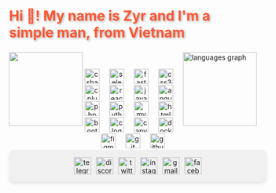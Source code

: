 <h2 align="left" style="color: #FF5733; font-size: 28px; font-weight: bold; text-shadow: 2px 2px 4px rgba(0, 0, 0, 0.3);">Hi 👋! My name is Zyr and I'm a simple man, from Vietnam</h2>


<div align="left">
  <img align="left" height="150" src="https://i.imgflip.com/65efzo.gif" />
  <img align="right" height="150"
    src="https://github-readme-stats.vercel.app/api/top-langs?username=ducphamzyr&locale=en&hide_title=false&layout=compact&card_width=320&langs_count=5&theme=dracula&hide_border=false"
    alt="languages graph" />
</div>
<br>
<br>
<div align="center">
  <img src="https://cdn.jsdelivr.net/gh/devicons/devicon/icons/csharp/csharp-original.svg" height="30"
    alt="csharp logo" />
  <img width="12" />
  <img src="https://cdn.jsdelivr.net/gh/devicons/devicon/icons/selenium/selenium-original.svg" height="30"
    alt="selenium logo" />
  <img width="12" />
  <img src="https://cdn.jsdelivr.net/gh/devicons/devicon/icons/fastapi/fastapi-original.svg" height="30"
    alt="fastapi logo" />
  <img width="12" />
  <img src="https://cdn.jsdelivr.net/gh/devicons/devicon/icons/css3/css3-original.svg" height="30" alt="css3 logo" />
  <img width="12" />
  <img src="https://cdn.jsdelivr.net/gh/devicons/devicon/icons/cplusplus/cplusplus-original.svg" height="30"
    alt="cplusplus logo" />
  <img width="12" />
  <img src="https://cdn.jsdelivr.net/gh/devicons/devicon/icons/react/react-original.svg" height="30" alt="react logo" />
  <img width="12" />
  <img src="https://cdn.jsdelivr.net/gh/devicons/devicon/icons/javascript/javascript-original.svg" height="30"
    alt="javascript logo" />
  <img width="12" />
  <img src="https://cdn.jsdelivr.net/gh/devicons/devicon/icons/angularjs/angularjs-original.svg" height="30"
    alt="angularjs logo" />
  <img width="12" />
  <img src="https://cdn.jsdelivr.net/gh/devicons/devicon/icons/php/php-original.svg" height="30" alt="php logo" />
  <img width="12" />
  <img src="https://cdn.jsdelivr.net/gh/devicons/devicon/icons/python/python-original.svg" height="30"
    alt="python logo" />
  <img width="12" />
  <img src="https://cdn.jsdelivr.net/gh/devicons/devicon/icons/mysql/mysql-original.svg" height="30" alt="mysql logo" />
  <img width="12" />
  <img src="https://cdn.jsdelivr.net/gh/devicons/devicon/icons/html5/html5-original.svg" height="30" alt="html5 logo" />
  <img width="12" />
  <img src="https://cdn.jsdelivr.net/gh/devicons/devicon/icons/bootstrap/bootstrap-original.svg" height="30"
    alt="bootstrap logo" />
  <img width="12" />
  <img src="https://cdn.jsdelivr.net/gh/devicons/devicon/icons/c/c-original.svg" height="30" alt="c logo" />
  <img width="12" />
  <img src="https://cdn.jsdelivr.net/gh/devicons/devicon/icons/canva/canva-original.svg" height="30" alt="canva logo" />
  <img width="12" />
  <img src="https://cdn.jsdelivr.net/gh/devicons/devicon/icons/docker/docker-original.svg" height="30"
    alt="docker logo" />
  <img width="12" />
  <img src="https://cdn.jsdelivr.net/gh/devicons/devicon/icons/figma/figma-original.svg" height="30" alt="figma logo" />
  <img width="12" />
  <img src="https://cdn.jsdelivr.net/gh/devicons/devicon/icons/git/git-original.svg" height="30" alt="git logo" />
  <img width="12" />
  <img src="https://cdn.jsdelivr.net/gh/devicons/devicon/icons/github/github-original.svg" height="30"
    alt="github logo" />



<div>
  <!-- Container cho mạng xã hội -->
  <div style="display: flex; flex-wrap: wrap; justify-content: center; align-items: center; width: 100%; max-width: 600px; background-color: #f0f0f0; padding: 10px; border-radius: 10px; box-shadow: 0 4px 6px rgba(0, 0, 0, 0.1);">
    <a href="t.me/dckzyr" target="_blank" style="margin: 5px;">
      <img
        src="https://img.shields.io/static/v1?message=Dckzyr&logo=telegram&label=&color=2CA5E0&logoColor=white&labelColor=&style=for-the-badge"
        height="35" alt="telegram logo" />
    </a>
    <img
      src="https://img.shields.io/static/v1?message=dckzyr&logo=discord&label=&color=7289DA&logoColor=white&labelColor=&style=for-the-badge"
      height="35" alt="discord logo" style="margin: 5px;" />
    <a href="https://x.com/ZyrMaster" target="_blank" style="margin: 5px;">
      <img
        src="https://img.shields.io/static/v1?message=ZyrMaster&logo=twitter&label=&color=1DA1F2&logoColor=white&labelColor=&style=for-the-badge"
        height="35" alt="twitter logo" />
    </a>
    <a href="https://www.instagram.com/tie.dck/" target="_blank" style="margin: 5px;">
      <img
        src="https://img.shields.io/static/v1?message=tie.dck&logo=instagram&label=&color=E4405F&logoColor=white&labelColor=&style=for-the-badge"
        height="35" alt="instagram logo" />
    </a>
    <img
      src="https://img.shields.io/static/v1?message=tduck.contact@gmail.com&logo=gmail&label=&color=D14836&logoColor=white&labelColor=&style=for-the-badge"
      height="35" alt="gmail logo" style="margin: 5px;" />
    <a href="https://www.facebook.com/PhTienDuck" target="_blank" style="margin: 5px;">
      <img
        src="https://img.shields.io/static/v1?message=PhTienDuck&logo=facebook&label=&color=1877F2&logoColor=white&labelColor=&style=for-the-badge"
        height="35" alt="facebook logo" />
    </a>
  </div>
</div>


